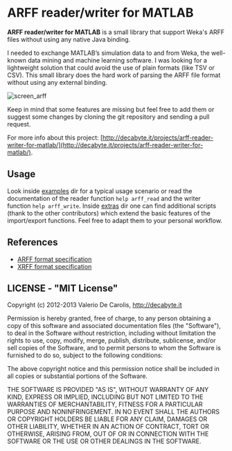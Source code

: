 ARFF reader/writer for MATLAB
=============================

__ARFF reader/writer for MATLAB__ is a small library that support 
Weka's ARFF files without using any native Java binding.

I needed to exchange MATLAB’s simulation data to and from Weka, 
the well-known data mining and machine learning software. 
I was looking for a lightweight solution that could avoid 
the use of plain formats (like TSV or CSV). This small library 
does the hard work of parsing the ARFF file format without using 
any external binding.

![screen_arff](examples/screen_arff.png)

Keep in mind that some features are missing but feel free to add them
or suggest some changes by cloning the git repository and sending a pull request.

For more info about this project: [http://decabyte.it/projects/arff-reader-writer-for-matlab/](http://decabyte.it/projects/arff-reader-writer-for-matlab/).

## Usage

Look inside [examples](examples) dir for a typical usage scenario or read
the documentation of the reader function `help arff_read` and 
the writer function `help arff_write`. Inside [extras](extras) dir one can find additional scripts (thank to the other contributors) which extend the basic features of the import/export functions. Feel free to adapt them to your personal workflow.

## References

* [ARFF format specification](http://weka.wikispaces.com/ARFF)
* [XRFF format specification](http://weka.wikispaces.com/XRFF)

## LICENSE - "MIT License"

Copyright (c) 2012-2013 Valerio De Carolis, http://decabyte.it

Permission is hereby granted, free of charge, to any person
obtaining a copy of this software and associated documentation
files (the "Software"), to deal in the Software without
restriction, including without limitation the rights to use,
copy, modify, merge, publish, distribute, sublicense, and/or sell
copies of the Software, and to permit persons to whom the
Software is furnished to do so, subject to the following
conditions:

The above copyright notice and this permission notice shall be
included in all copies or substantial portions of the Software.

THE SOFTWARE IS PROVIDED "AS IS", WITHOUT WARRANTY OF ANY KIND,
EXPRESS OR IMPLIED, INCLUDING BUT NOT LIMITED TO THE WARRANTIES
OF MERCHANTABILITY, FITNESS FOR A PARTICULAR PURPOSE AND
NONINFRINGEMENT. IN NO EVENT SHALL THE AUTHORS OR COPYRIGHT
HOLDERS BE LIABLE FOR ANY CLAIM, DAMAGES OR OTHER LIABILITY,
WHETHER IN AN ACTION OF CONTRACT, TORT OR OTHERWISE, ARISING
FROM, OUT OF OR IN CONNECTION WITH THE SOFTWARE OR THE USE OR
OTHER DEALINGS IN THE SOFTWARE.
